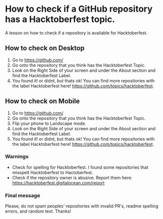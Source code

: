 # How to check if a GitHub repository has a Hacktoberfest topic.
A lesson on how to check if a repository is available for Hacktoberfest.
## How to check on Desktop
1. Go to https://github.com/
2. Go onto the repository that you think has the Hacktoberfest Topic.
3. Look on the Right Side of your screen and under the About section and find the Hacktoberfest Label.
4. You found it! or didnt, but thats ok! You can find more repositories with the label Hacktoberfest here! https://github.com/topics/hacktoberfest.
## How to check on Mobile
1. Go to https://github.com/
2. Go onto the repository that you think has the Hacktoberfest Topic.
3. Flip your phone to Landscape mode.
4. Look on the Right Side of your screen and under the About section and find the Hacktoberfest Label.
5. You found it! or didnt, but thats ok! You can find more repositories with the label Hacktoberfest here! https://github.com/topics/hacktoberfest.
### Warnings
- Check for spelling for Hacktoberfest. I found some repositories that misspelt Hacktoberfest to Hactoberfest.
- Check if the repository owner is abusive. Report them here: https://hacktoberfest.digitalocean.com/report
### Final message
Please, do not spam peoples' repositories with invalid PR's, readme spelling errors, and random text. Thanks!